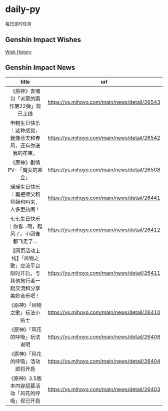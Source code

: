 # daily-py
每日定时任务


## Genshin Impact Wishes
[Wish History](./genshin_impact_wish.md)


## Genshin Impact News

| title | url |
|:---:|:---:|
|  《原神》表情包「派蒙的画作第22弹」现已上线 | https://ys.mihoyo.com/main/news/detail/26543 |
| 申鹤生日快乐｜这种感觉，就像蓝天和春风，还有你送我的花束。 | https://ys.mihoyo.com/main/news/detail/26542 |
| 《原神》剧情PV-「魔女的茶会」 | https://ys.mihoyo.com/main/news/detail/26508 |
| 瑶瑶生日快乐｜再把师父和师姐也叫来，人多更热闹！ | https://ys.mihoyo.com/main/news/detail/26441 |
| 七七生日快乐｜你看…啊，起风了。小团雀都飞走了… | https://ys.mihoyo.com/main/news/detail/26412 |
| 【网页活动上线】「风物之歌」交流平台限时开启，与其他旅行者一起交流和分享美妙音乐吧！ | https://ys.mihoyo.com/main/news/detail/26411 |
| 《原神》「风物之歌」玩法小贴士 | https://ys.mihoyo.com/main/news/detail/26410 |
| 《原神》「风花的呼吸」玩法说明 | https://ys.mihoyo.com/main/news/detail/26408 |
| 《原神》「风花的呼吸」活动即将开启 | https://ys.mihoyo.com/main/news/detail/26404 |
| 《原神》3.5版本内容招募活动「风花的呼吸」现已开启 | https://ys.mihoyo.com/main/news/detail/26403 |

